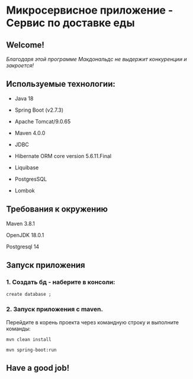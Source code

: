 # **Микросервисное приложение - Сервис по доставке еды**

## Welcome!

_Благодаря этой программе Макдональдс не выдержит конкуренции и закроется!_
       
## Используемые технологии:

* Java 18

* Spring Boot (v2.7.3)

* Apache Tomcat/9.0.65

* Maven 4.0.0

* JDBC

* Hibernate ORM core version 5.6.11.Final

* Liquibase 

* PostgresSQL

* Lombok

## Требования к окружению

Maven 3.8.1

OpenJDK 18.0.1

Postgresql 14 


## Запуск приложения

### 1. Создать бд - наберите в консоли:

```
create database ;
```

### 2. Запуск приложения с maven. 
Перейдите в корень проекта через командную строку и выполните команды:

```
mvn clean install
```

```
mvn spring-boot:run
```



## Have a good job!
